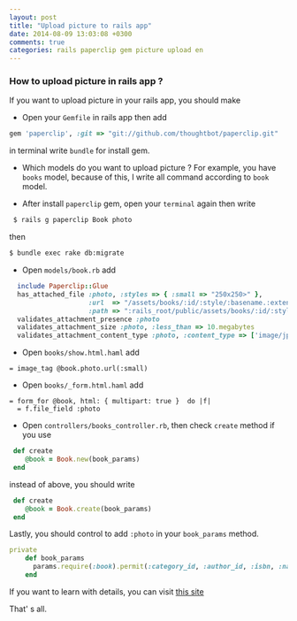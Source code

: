 ```yaml
---
layout: post
title: "Upload picture to rails app"
date: 2014-08-09 13:03:08 +0300
comments: true
categories: rails paperclip gem picture upload en
---
```


### How to upload picture in rails app ?

If you want to upload picture in your rails app, you should make

- Open your `Gemfile` in rails app then add

```ruby
gem 'paperclip', :git => "git://github.com/thoughtbot/paperclip.git"
```

<!-- more -->

in terminal write `bundle` for install gem.

- Which models do you want to upload picture ? For example, you have `books` model, because of this,  I write all command according to `book` model.

- After install `paperclip` gem, open your `terminal` again then write

```bash
 $ rails g paperclip Book photo
```
then

```bash
$ bundle exec rake db:migrate
```

- Open `models/book.rb` add

```ruby
  include Paperclip::Glue
  has_attached_file :photo, :styles => { :small => "250x250>" },
                    :url  => "/assets/books/:id/:style/:basename.:extension",
                    :path => ":rails_root/public/assets/books/:id/:style/:basename.:extension"
  validates_attachment_presence :photo
  validates_attachment_size :photo, :less_than => 10.megabytes
  validates_attachment_content_type :photo, :content_type => ['image/jpeg', 'image/png']
```

- Open `books/show.html.haml` add

```haml
= image_tag @book.photo.url(:small)
```

- Open `books/_form.html.haml` add

```haml
= form_for @book, html: { multipart: true }  do |f|
  = f.file_field :photo
```

- Open `controllers/books_controller.rb`, then check `create` method if you use

```ruby
 def create
    @book = Book.new(book_params)
 end
```
instead of above, you should write

```ruby
 def create
    @book = Book.create(book_params)
 end
```

Lastly, you should control to add `:photo` in your `book_params` method.

```ruby
private
    def book_params
      params.require(:book).permit(:category_id, :author_id, :isbn, :name, :photo)
    end
```

If you want to learn with details, you can visit [this site](http://railscasts.com/episodes/134-paperclip?autoplay=true)

That' s all.